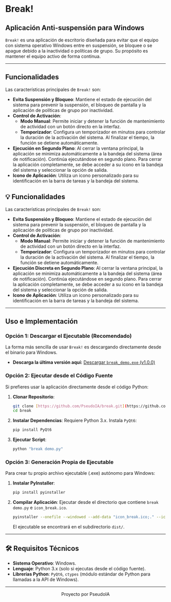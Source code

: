 # Break!

## Aplicación Anti-suspensión para Windows

`Break!` es una aplicación de escritorio diseñada para evitar que el equipo con sistema operativo Windows entre en suspensión, se bloquee o se apague debido a la inactividad o políticas de grupo. Su propósito es mantener el equipo activo de forma continua.

---

## Funcionalidades

Las características principales de `Break!` son:

* **Evita Suspensión y Bloqueo**: Mantiene el estado de ejecución del sistema para prevenir la suspensión, el bloqueo de pantalla y la aplicación de políticas de grupo por inactividad.
* **Control de Activación**:
    * **Modo Manual**: Permite iniciar y detener la función de mantenimiento de actividad con un botón directo en la interfaz.
    * **Temporizador**: Configura un temporizador en minutos para controlar la duración de la activación del sistema. Al finalizar el tiempo, la función se detiene automáticamente.
* **Ejecución en Segundo Plano**: Al cerrar la ventana principal, la aplicación se minimiza automáticamente a la bandeja del sistema (área de notificación). Continúa ejecutándose en segundo plano. Para cerrar la aplicación completamente, se debe acceder a su icono en la bandeja del sistema y seleccionar la opción de salida.
* **Icono de Aplicación**: Utiliza un icono personalizado para su identificación en la barra de tareas y la bandeja del sistema.

## 💡 Funcionalidades

Las características principales de `Break!` son:

* **Evita Suspensión y Bloqueo**: Mantiene el estado de ejecución del sistema para prevenir la suspensión, el bloqueo de pantalla y la aplicación de políticas de grupo por inactividad.
* **Control de Activación**:
    * **Modo Manual**: Permite iniciar y detener la función de mantenimiento de actividad con un botón directo en la interfaz.
    * **Temporizador**: Configura un temporizador en minutos para controlar la duración de la activación del sistema. Al finalizar el tiempo, la función se detiene automáticamente.
* **Ejecución Discreta en Segundo Plano**: Al cerrar la ventana principal, la aplicación se minimiza automáticamente a la bandeja del sistema (área de notificación). Continúa ejecutándose en segundo plano. Para cerrar la aplicación completamente, se debe acceder a su icono en la bandeja del sistema y seleccionar la opción de salida.
* **Icono de Aplicación**: Utiliza un icono personalizado para su identificación en la barra de tareas y la bandeja del sistema.

---

##  Uso e Implementación

### Opción 1: Descargar el Ejecutable (Recomendado)

La forma más sencilla de usar `Break!` es descargando directamente desde el binario para Windows.

* **Descarga la última versión aquí:** [Descargar `break_demo.exe` (v1.0.0)](https://github.com/PseudoIA/break/releases/download/v1.0.0/break.demo.exe)


### Opción 2: Ejecutar desde el Código Fuente

Si prefieres usar la aplicación directamente desde el código Python:

1.  **Clonar Repositorio**:
    ```bash
    git clone [https://github.com/PseudoIA/break.git](https://github.com/PseudoIA/break.git)
    cd break
    ```
2.  **Instalar Dependencias**: Requiere Python 3.x. Instala `PyQt6`:
    ```bash
    pip install PyQt6
    ```
3.  **Ejecutar Script**:
    ```bash
    python "break demo.py"
    ```

### Opción 3: Generación Propia de Ejecutable

Para crear tu propio archivo ejecutable (.exe) autónomo para Windows:

1.  **Instalar PyInstaller**:
    ```bash
    pip install pyinstaller
    ```
2.  **Compilar Aplicación**: Ejecutar desde el directorio que contiene `break demo.py` e `icon_break.ico`.
    ```bash
    pyinstaller --onefile --windowed --add-data "icon_break.ico;." --icon="icon_break.ico" "break demo.py"
    ```
    El ejecutable se encontrará en el subdirectorio `dist/`.

---

## 🛠️ Requisitos Técnicos

* **Sistema Operativo**: Windows.
* **Lenguaje**: Python 3.x (solo si ejecutas desde el código fuente).
* **Librerías Python**: `PyQt6`, `ctypes` (módulo estándar de Python para llamadas a la API de Windows).

---


<p align="center">
  Proyecto por PseudoIA
</p>